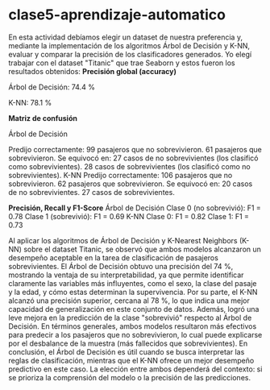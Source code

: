 # clase5-aprendizaje-automatico
En esta actividad debíamos elegir un dataset de nuestra preferencia y, mediante la implementación de los algoritmos Árbol de Decisión y K-NN, evaluar y comparar la precisión de los clasificadores generados.
Yo elegí trabajar con el dataset "Titanic" que trae Seaborn y estos fueron los resultados obtenidos:
**Precisión global (accuracy)**


Árbol de Decisión: 74.4 %


K-NN: 78.1 %

**Matriz de confusión**


Árbol de Decisión


Predijo correctamente:
99 pasajeros que no sobrevivieron.
61 pasajeros que sobrevivieron.
Se equivocó en:
27 casos de no sobrevivientes (los clasificó como sobrevivientes).
28 casos de sobrevivientes (los clasificó como no sobrevivientes).
K-NN
Predijo correctamente:
106 pasajeros que no sobrevivieron.
62 pasajeros que sobrevivieron.
Se equivocó en:
20 casos de no sobrevivientes.
27 casos de sobrevivientes.

**Precisión, Recall y F1-Score**
Árbol de Decisión
Clase 0 (no sobrevivió): F1 = 0.78
Clase 1 (sobrevivió): F1 = 0.69
K-NN
Clase 0: F1 = 0.82
Clase 1: F1 = 0.73

Al aplicar los algoritmos de Árbol de Decisión y K-Nearest Neighbors (K-NN) sobre el dataset Titanic, se observó que ambos modelos alcanzaron un desempeño aceptable en la tarea de clasificación de pasajeros sobrevivientes.
El Árbol de Decisión obtuvo una precisión del 74 %, mostrando la ventaja de su interpretabilidad, ya que permite identificar claramente las variables más influyentes, como el sexo, la clase del pasaje y la edad, y cómo estas determinan la supervivencia.
Por su parte, el K-NN alcanzó una precisión superior, cercana al 78 %, lo que indica una mejor capacidad de generalización en este conjunto de datos. Además, logró una leve mejora en la predicción de la clase "sobrevivió" respecto al Árbol de Decisión.
En términos generales, ambos modelos resultaron más efectivos para predecir a los pasajeros que no sobrevivieron, lo cual puede explicarse por el desbalance de la muestra (más fallecidos que sobrevivientes).
En conclusión, el Árbol de Decisión es útil cuando se busca interpretar las reglas de clasificación, mientras que el K-NN ofrece un mejor desempeño predictivo en este caso. La elección entre ambos dependerá del contexto: si se prioriza la comprensión del modelo o la precisión de las predicciones.
